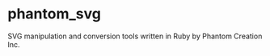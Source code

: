 phantom_svg
===========

SVG manipulation and conversion tools written in Ruby by Phantom Creation Inc.
